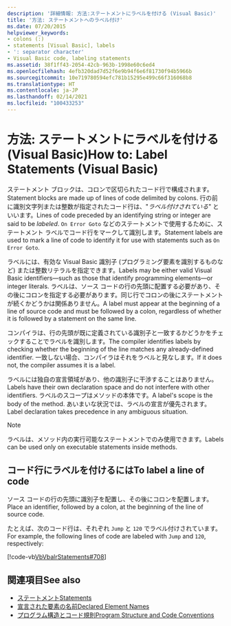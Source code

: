 ```yaml
---
description: '詳細情報: 方法:ステートメントにラベルを付ける (Visual Basic)'
title: '方法: ステートメントへのラベル付け'
ms.date: 07/20/2015
helpviewer_keywords:
- colons (:)
- statements [Visual Basic], labels
- ': separator character'
- Visual Basic code, labeling statements
ms.assetid: 38f1ff43-2054-42cb-963b-1998e60c6ed4
ms.openlocfilehash: 4efb320dad7d52f6e9b94f6e6f81730f94b5966b
ms.sourcegitcommit: 10e719780594efc781b15295e499c66f316068b8
ms.translationtype: HT
ms.contentlocale: ja-JP
ms.lasthandoff: 02/14/2021
ms.locfileid: "100433253"
---
```

# <a name="how-to-label-statements-visual-basic"></a><span data-ttu-id="2cd61-103">方法: ステートメントにラベルを付ける (Visual Basic)</span><span class="sxs-lookup"><span data-stu-id="2cd61-103">How to: Label Statements (Visual Basic)</span></span>

<span data-ttu-id="2cd61-104">ステートメント ブロックは、コロンで区切られたコード行で構成されます。</span><span class="sxs-lookup"><span data-stu-id="2cd61-104">Statement blocks are made up of lines of code delimited by colons.</span></span> <span data-ttu-id="2cd61-105">行の前に識別文字列または整数が指定されたコード行は、"*ラベル付けされている*" といいます。</span><span class="sxs-lookup"><span data-stu-id="2cd61-105">Lines of code preceded by an identifying string or integer are said to be *labeled*.</span></span> <span data-ttu-id="2cd61-106">`On Error Goto` などのステートメントで使用するために、ステートメント ラベルでコード行をマークして識別します。</span><span class="sxs-lookup"><span data-stu-id="2cd61-106">Statement labels are used to mark a line of code to identify it for use with statements such as `On Error Goto`.</span></span>

<span data-ttu-id="2cd61-107">ラベルには、有効な Visual Basic 識別子 (プログラミング要素を識別するものなど) または整数リテラルを指定できます。</span><span class="sxs-lookup"><span data-stu-id="2cd61-107">Labels may be either valid Visual Basic identifiers—such as those that identify programming elements—or integer literals.</span></span> <span data-ttu-id="2cd61-108">ラベルは、ソース コードの行の先頭に配置する必要があり、その後にコロンを指定する必要があります。同じ行でコロンの後にステートメントが続くかどうかは関係ありません。</span><span class="sxs-lookup"><span data-stu-id="2cd61-108">A label must appear at the beginning of a line of source code and must be followed by a colon, regardless of whether it is followed by a statement on the same line.</span></span>

<span data-ttu-id="2cd61-109">コンパイラは、行の先頭が既に定義されている識別子と一致するかどうかをチェックすることでラベルを識別します。</span><span class="sxs-lookup"><span data-stu-id="2cd61-109">The compiler identifies labels by checking whether the beginning of the line matches any already-defined identifier.</span></span> <span data-ttu-id="2cd61-110">一致しない場合、コンパイラはそれをラベルと見なします。</span><span class="sxs-lookup"><span data-stu-id="2cd61-110">If it does not, the compiler assumes it is a label.</span></span>

<span data-ttu-id="2cd61-111">ラベルには独自の宣言領域があり、他の識別子に干渉することはありません。</span><span class="sxs-lookup"><span data-stu-id="2cd61-111">Labels have their own declaration space and do not interfere with other identifiers.</span></span> <span data-ttu-id="2cd61-112">ラベルのスコープはメソッドの本体です。</span><span class="sxs-lookup"><span data-stu-id="2cd61-112">A label's scope is the body of the method.</span></span> <span data-ttu-id="2cd61-113">あいまいな状況では、ラベルの宣言が優先されます。</span><span class="sxs-lookup"><span data-stu-id="2cd61-113">Label declaration takes precedence in any ambiguous situation.</span></span>

> [!NOTE]
> <span data-ttu-id="2cd61-114">ラベルは、メソッド内の実行可能なステートメントでのみ使用できます。</span><span class="sxs-lookup"><span data-stu-id="2cd61-114">Labels can be used only on executable statements inside methods.</span></span>

## <a name="to-label-a-line-of-code"></a><span data-ttu-id="2cd61-115">コード行にラベルを付けるには</span><span class="sxs-lookup"><span data-stu-id="2cd61-115">To label a line of code</span></span>

<span data-ttu-id="2cd61-116">ソース コードの行の先頭に識別子を配置し、その後にコロンを配置します。</span><span class="sxs-lookup"><span data-stu-id="2cd61-116">Place an identifier, followed by a colon, at the beginning of the line of source code.</span></span>

<span data-ttu-id="2cd61-117">たとえば、次のコード行は、それぞれ `Jump` と `120` でラベル付けされています。</span><span class="sxs-lookup"><span data-stu-id="2cd61-117">For example, the following lines of code are labeled with `Jump` and `120`, respectively:</span></span>

[!code-vb[VbVbalrStatements#708](~/samples/snippets/visualbasic/VS_Snippets_VBCSharp/VbVbalrStatements/VB/Class1.vb#708)]

## <a name="see-also"></a><span data-ttu-id="2cd61-118">関連項目</span><span class="sxs-lookup"><span data-stu-id="2cd61-118">See also</span></span>

- [<span data-ttu-id="2cd61-119">ステートメント</span><span class="sxs-lookup"><span data-stu-id="2cd61-119">Statements</span></span>](../language-features/statements.md)
- [<span data-ttu-id="2cd61-120">宣言された要素の名前</span><span class="sxs-lookup"><span data-stu-id="2cd61-120">Declared Element Names</span></span>](../language-features/declared-elements/declared-element-names.md)
- [<span data-ttu-id="2cd61-121">プログラム構造とコード規則</span><span class="sxs-lookup"><span data-stu-id="2cd61-121">Program Structure and Code Conventions</span></span>](program-structure-and-code-conventions.md)
